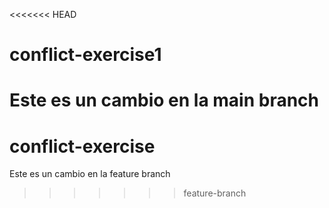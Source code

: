 <<<<<<< HEAD
# conflict-exercise1
Este es un cambio en la main branch
=======
# conflict-exercise
Este es un cambio en la feature branch
>>>>>>> feature-branch

